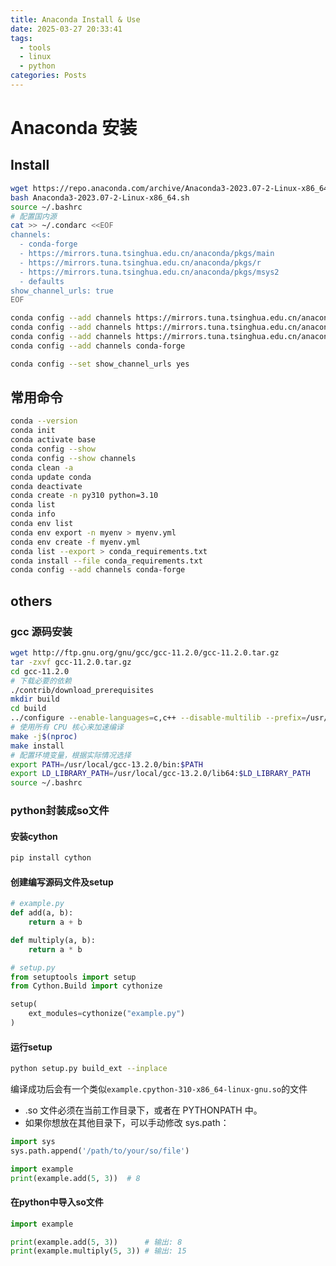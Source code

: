 ```yaml
---
title: Anaconda Install & Use
date: 2025-03-27 20:33:41
tags: 
  - tools
  - linux
  - python
categories: Posts
---
```


# Anaconda 安装

## Install

```bash
wget https://repo.anaconda.com/archive/Anaconda3-2023.07-2-Linux-x86_64.sh
bash Anaconda3-2023.07-2-Linux-x86_64.sh
source ~/.bashrc
# 配置国内源
cat >> ~/.condarc <<EOF
channels:
  - conda-forge
  - https://mirrors.tuna.tsinghua.edu.cn/anaconda/pkgs/main
  - https://mirrors.tuna.tsinghua.edu.cn/anaconda/pkgs/r
  - https://mirrors.tuna.tsinghua.edu.cn/anaconda/pkgs/msys2
  - defaults
show_channel_urls: true
EOF

conda config --add channels https://mirrors.tuna.tsinghua.edu.cn/anaconda/pkgs/main
conda config --add channels https://mirrors.tuna.tsinghua.edu.cn/anaconda/pkgs/r
conda config --add channels https://mirrors.tuna.tsinghua.edu.cn/anaconda/pkgs/msys2
conda config --add channels conda-forge

conda config --set show_channel_urls yes
```

## 常用命令

```bash
conda --version
conda init
conda activate base
conda config --show
conda config --show channels
conda clean -a
conda update conda
conda deactivate
conda create -n py310 python=3.10
conda list 
conda info
conda env list
conda env export -n myenv > myenv.yml
conda env create -f myenv.yml
conda list --export > conda_requirements.txt
conda install --file conda_requirements.txt
conda config --add channels conda-forge
```

## others

### gcc 源码安装

```bash
wget http://ftp.gnu.org/gnu/gcc/gcc-11.2.0/gcc-11.2.0.tar.gz
tar -zxvf gcc-11.2.0.tar.gz
cd gcc-11.2.0
# 下载必要的依赖
./contrib/download_prerequisites
mkdir build
cd build
../configure --enable-languages=c,c++ --disable-multilib --prefix=/usr/local/gcc-13.2.0
# 使用所有 CPU 核心来加速编译
make -j$(nproc) 
make install
# 配置环境变量，根据实际情况选择
export PATH=/usr/local/gcc-13.2.0/bin:$PATH
export LD_LIBRARY_PATH=/usr/local/gcc-13.2.0/lib64:$LD_LIBRARY_PATH
source ~/.bashrc
```

### python封装成so文件

#### 安装cython

```bash
pip install cython
```

#### 创建编写源码文件及setup

```python
# example.py
def add(a, b):
    return a + b

def multiply(a, b):
    return a * b

# setup.py
from setuptools import setup
from Cython.Build import cythonize

setup(
    ext_modules=cythonize("example.py")
)
```

#### 运行setup

```bash
python setup.py build_ext --inplace
```

编译成功后会有一个类似`example.cpython-310-x86_64-linux-gnu.so`的文件

- .so 文件必须在当前工作目录下，或者在 PYTHONPATH 中。
- 如果你想放在其他目录下，可以手动修改 sys.path：

```python
import sys
sys.path.append('/path/to/your/so/file')

import example
print(example.add(5, 3))  # 8
```

#### 在python中导入so文件

```python
import example

print(example.add(5, 3))      # 输出: 8
print(example.multiply(5, 3)) # 输出: 15
```
